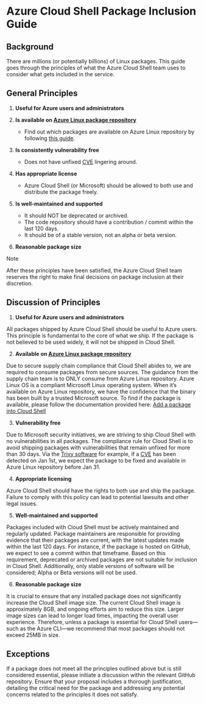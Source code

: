 # Azure Cloud Shell Package Inclusion Guide

## Background

There are millions (or potentially billions) of Linux packages. This guide goes through the principles of what the Azure Cloud Shell team uses to consider what gets included in the service.

## General Principles

1. **Useful for Azure users and administrators**
2. **Is available on [Azure Linux package repository](https://github.com/microsoft/azurelinux)**
    - Find out which packages are available on Azure Linux repository by following [this guide](add-package-into-cloudshell.md/#Check-if-package-is-available-in-Azure-Linux).
3. **Is consistently vulnerability free**
    - Does not have unfixed [CVE](https://www.cve.org/) lingering around. 
4. **Has appropriate license**
    - Azure Cloud Shell (or Microsoft) should be allowed to both use and distribute the package freely.
5. **Is well-maintained and supported**
    - It should NOT be deprecated or archived.
    - The code repository should have a contribution / commit within the last 120 days.
    - It should be of a stable version, not an alpha or beta version. 

6. **Reasonable package size**

> [!NOTE]
> After these principles have been satisfied, the Azure Cloud Shell team reserves the right to make final decisions on package inclusion at their discretion.

## Discussion of Principles

1. **Useful for Azure users and administrators** 

All packages shipped by Azure Cloud Shell should be useful to Azure users. This principle is fundamental to the core of what we ship. If the package is not believed to be used widely, it will not be shipped in Cloud Shell. 

2. **Available on [Azure Linux package repository](https://github.com/microsoft/azurelinux)**

Due to secure supply chain compliance that Cloud Shell abides to, we are required to consume packages from secure sources. The guidance from the supply chain team is to ONLY consume from Azure Linux repository. Azure Linux OS is a compliant Microsoft Linux operating system. When it’s available on Azure Linux repository, we have the confidence that the binary has been built by a trusted Microsoft source. To find if the package is available, please follow the documentation provided here: [Add a package into Cloud Shell](./add-package-into-cloudshell.md#requesting-the-package)

3. **Vulnerability free** 

Due to Microsoft security initiatives, we are striving to ship Cloud Shell with no vulnerabilities in all packages. The compliance rule for Cloud Shell is to avoid shipping packages with vulnerabilities that remain unfixed for more than 30 days. Via the [Trivy software](https://trivy.dev/) for example, if a [CVE](https://www.cve.org/) has been detected on Jan 1st, we expect the package to be fixed and available in Azure Linux repository before Jan 31. 

4. **Appropriate licensing** 

Azure Cloud Shell should have the rights to both use and ship the package. Failure to comply with this policy can lead to potential lawsuits and other legal issues. 

5. **Well-maintained and supported** 

Packages included with Cloud Shell must be actively maintained and regularly updated. Package maintainers are responsible for providing evidence that their packages are current, with the latest updates made within the last 120 days. For instance, if the package is hosted on GitHub, we expect to see a commit within that timeframe. Based on this requirement, deprecated or archived packages are not suitable for inclusion in Cloud Shell. Additionally, only stable versions of software will be considered; Alpha or Beta versions will not be used.

6. **Reasonable package size**

It is crucial to ensure that any installed package does not significantly increase the Cloud Shell image size. The current Cloud Shell image is approximately 8GB, and ongoing efforts aim to reduce this size. Larger image sizes can lead to longer load times, impacting the overall user experience. Therefore, unless a package is essential for Cloud Shell users—such as the Azure CLI—we recommend that most packages should not exceed 25MB in size.

## Exceptions

If a package does not meet all the principles outlined above but is still considered essential, please initiate a discussion within the relevant GitHub repository. Ensure that your proposal includes a thorough justification, detailing the critical need for the package and addressing any potential concerns related to the principles it does not satisfy.